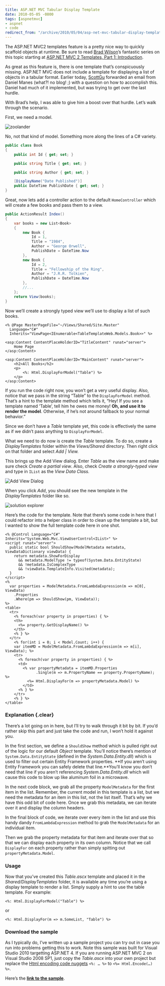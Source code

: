 ```yaml
---
title: ASP.NET MVC Tabular Display Template
date: 2010-05-05 -0800
tags: [aspnetmvc]
- aspnet
- code
redirect_from: "/archive/2010/05/04/asp-net-mvc-tabular-display-template.aspx/"
---
```


The ASP.NET MVC2 templates feature is a pretty nice way to quickly
scaffold objects at runtime. Be sure to read [Brad
Wilson](http://bradwilson.typepad.com/blog/ "Brad Wilson's blog")’s
fantastic series on this topic starting at [ASP.NET MVC 2 Templates,
Part 1:
Introduction](http://bradwilson.typepad.com/blog/2009/10/aspnet-mvc-2-templates-part-1-introduction.html "ASP.NET MVC 2 Templates").

As great as this feature is, there is one template that’s conspicuously
missing. ASP.NET MVC does not include a template for displaying a list
of objects in a tabular format. Earlier today,
[ScottGu](http://weblogs.asp.net/scottgu/ "ScottGu's Blog") forwarded an
email from Daniel Manes (what?! no blog! ;) with a question on how to
accomplish this. Daniel had much of it implemented, but was trying to
get over the last hurdle.

With Brad’s help, I was able to give him a boost over that hurdle. Let’s
walk through the scenario.

First, we need a model.

![zoolander](https://haacked.com/images/haacked_com/WindowsLiveWriter/TabularDisplayTemplate_12625/zoolander_3.jpg "zoolander")

No, not that kind of model. Something more along the lines of a C#
variety.

```csharp
public class Book
{
    public int Id { get; set; }

    public string Title { get; set; }

    public string Author { get; set; }

    [DisplayName("Date Published")]
    public DateTime PublishDate { get; set; }
}
```

Great, now lets add a controller action to the default `HomeController`
which will create a few books and pass them to a view.

```csharp
public ActionResult Index()
{
    var books = new List<Book>
    {
        new Book { 
            Id = 1, 
            Title = "1984", 
            Author = "George Orwell", 
            PublishDate = DateTime.Now 
        },
        new Book { 
            Id = 2, 
            Title = "Fellowship of the Ring", 
            Author = "J.R.R. Tolkien", 
            PublishDate = DateTime.Now 
        },
        //...
    };
    return View(books);
}
```

Now we’ll create a strongly typed view we’ll use to display a list of
such books.

```aspx-cs
<% @Page MasterPageFile="~/Views/Shared/Site.Master"
  Language="C#"
  Inherits="ViewPage<IEnumerable<TableTemplateWeb.Models.Book>>" %>

<asp:Content ContentPlaceHolderID="TitleContent" runat="server">
    Home Page
</asp:Content>

<asp:Content ContentPlaceHolderID="MainContent" runat="server">
    <h2>All Books</h2>
    <p>
        <%: Html.DisplayForModel("Table") %>
    </p>
</asp:Content>
```

If you run the code right now, you won’t get a very useful display.
Also, notice that we pass in the string “Table” to the `DisplayForModel`
method. That’s a hint to the template method which tells it, “Hey! If
you see a template named ‘Table’, tell him he owes me money! **Oh, and
use it to render the model**. Otherwise, if he’s not around fallback to
your normal behavior.”

Since we don’t have a *Table* template yet, this code is effectively the
same as if we didn’t pass anything to `DisplayForModel`.

What we need to do now is create the *Table* template. To do so, create
a *DisplayTemplates* folder within the *Views/Shared* directory. Then
right click on that folder and select *Add | View.*

This brings up the Add View dialog. Enter *Table* as the view name and
make sure check *Create a partial view*. Also, check *Create a
strongly-typed view* and type in `IList` as the *View Data Class.*

![Add View
Dialog](https://haacked.com/images/haacked_com/WindowsLiveWriter/TabularDisplayTemplate_12625/Add%20View_3.png "Add View Dialog")

When you click *Add*, you should see the new template in the
*DisplayTemplates* folder like so.

![solution
explorer](https://haacked.com/images/haacked_com/WindowsLiveWriter/TabularDisplayTemplate_12625/solution-explorer_5.png "solution explorer")

Here’s the code for the template. Note that there’s some code in here
that I could refactor into a helper class in order to clean up the
template a bit, but I wanted to show the full template code here in one
shot.

```aspx-cs
<% @Control Language="C#" Inherits="System.Web.Mvc.ViewUserControl<IList>" %>
<script runat="server">
  public static bool ShouldShow(ModelMetadata metadata,       ViewDataDictionary viewData) {
    return metadata.ShowForDisplay
      && metadata.ModelType != typeof(System.Data.EntityState)
      && !metadata.IsComplexType
      && !viewData.TemplateInfo.Visited(metadata);
  }
</script>
<%
  var properties = ModelMetadata.FromLambdaExpression(m => m[0], ViewData)
    .Properties
    .Where(pm => ShouldShow(pm, ViewData));
%>
<table>
  <tr>
    <% foreach(var property in properties) { %>        
    <th>
      <%= property.GetDisplayName() %>
    </th>
    <% } %>
  </tr>
    <% for(int i = 0; i < Model.Count; i++) {
    var itemMD = ModelMetadata.FromLambdaExpression(m => m[i], ViewData); %>
    <tr>
      <% foreach(var property in properties) { %>
      <td>
        <% var propertyMetadata = itemMD.Properties
              .Single(m => m.PropertyName == property.PropertyName); %>  
          <%= Html.DisplayFor(m => propertyMetadata.Model) %>
        </td>
      <% } %>
    </tr>
    <% } %>
</table>
```

### Explanation {.clear}

There’s a lot going on in here, but I’ll try to walk through it bit by
bit. If you’d rather skip this part and just take the code and run, I
won’t hold it against you.

In the first section, we define a `ShouldShow` method which is pulled
right out of the logic for our default *Object* template. You’ll notice
there’s mention of `System.Data.EntityState` (defined in the
*System.Data.Entity.dll*) which is used to filter out certain Entity
Framework properties. **If you aren’t using Entity Framework you can
safely delete that line.**You’ll know you don’t need that line if you
aren’t referencing *System.Data.Entity.dll* which will cause this code
to blow up like aluminum foil in a microwave.

In the next code block, we grab all the property `ModelMetadata` for the
first item in the list. Remember, the current model in this template is
a list, but we need the metadata for an item in this list, not the list
itself. That’s why we have this odd bit of code here. Once we grab this
metadata, we can iterate over it and display the column headers.

In the final block of code, we iterate over every item in the list and
use this handy dandy `FromLambdaExpression` method to grab the
`ModelMetadata` for an individual item.

Then we grab the property metadata for that item and iterate over that
so that we can display each property in its own column. Notice that we
call `DisplayFor` on each property rather than simply spitting out
`propertyMetadata.Model`.

### Usage

Now that you’ve created this *Table.ascx* template and placed it in the
*Shared/DisplayTemplates* folder, it is available any time you’re using
a display template to render a list. Simply supply a hint to use the
table template. For example:

`<%: Html.DisplayForModel("Table") %>`

or

`<%: Html.DisplayFor(m => m.SomeList, "Table") %>`

### Download the sample

As I typically do, I’ve written up a sample project you can try out in
case you run into problems getting this to work. Note this sample was
built for Visual Studio 2010 targetting ASP.NET 4. If you are running
ASP.NET MVC 2 on Visual Studio 2008 SP1, just copy the *Table.ascx* into
your own project but replace the [Html encoding code
nuggets](https://haacked.com/archive/2009/09/25/html-encoding-code-nuggets.aspx "Html Encoding Code Blocks with ASP.NET 4") `<%: … %>`
to `<%= Html.Encode(…) %>`.

Here’s the [**link to the
sample**](http://code.haacked.com/mvc-2/TableTemplateDemo.zip "Download TableTemplateDemo").

